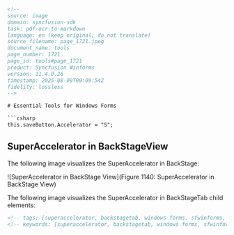```html
<!--
source: image
domain: syncfusion-sdk
task: pdf-ocr-to-markdown
language: en (keep original; do not translate)
source_filename: page_1721.jpeg
document_name: tools
page_number: 1721
page_id: tools#page_1721
product: Syncfusion Winforms
version: 11.4.0.26
timestamp: 2025-08-09T09:09:54Z
fidelity: lossless
-->

# Essential Tools for Windows Forms

```csharp
this.saveButton.Accelerator = "S";
```

## SuperAccelerator in BackStageView

The following image visualizes the SuperAccelerator in BackStage:

![SuperAccelerator in BackStage View](Figure 1140: SuperAccelerator in BackStage View)

The following image visualizes the SuperAccelerator in BackStageTab child elements:

```html
<!-- tags: [superaccelerator, backstagetab, windows forms, sfwinforms, 11.4.0.26] -->
<!-- keywords: [superaccelerator, backstagetab, windows forms, sfwinforms, 11.4.0.26, accelerator, documentation] -->
```
```